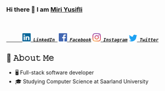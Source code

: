 ### Hi there 👋 I am [Miri Yusifli](http://miriyusifli.com/)

<h5>
  
  <code>
    <a href="https://www.linkedin.com/in/miriyusifli/" title="LinkedIn Profile">
      <img width="22" src="https://github.com/miriyusifli/miriyusifli/blob/main/linkedin.svg"> LinkedIn </a></code>
  <code><a href="https://www.facebook.com/yusiflimiri" title="Facebook Profile"><img width="22" src="https://github.com/miriyusifli/miriyusifli/blob/main/facebook.svg"> Facebook</a></code>
<code><a href="https://www.instagram.com/miriyusifli/" title="Instagram Profile"><img width="22" src="https://github.com/miriyusifli/miriyusifli/blob/main/instagram.svg"> Instagram</a></code>
<code><a href="https://twitter.com/miri_yusifli" title="Twitter Profile"><img width="22" src="https://github.com/miriyusifli/miriyusifli/blob/main/twitter.svg"> Twitter</a></code>
</h5>


## :book: 𝙰𝚋𝚘𝚞𝚝 𝙼𝚎
- 🖥 Full-stack software developer
- 🎓 Studying Computer Science at Saarland University

<!--
- 🔭 I’m currently working on ...
- 🌱 I’m currently learning ...
- 👯 I’m looking to collaborate on ...
- 🤔 I’m looking for help with ...
- 💬 Ask me about ...
- 📫 How to reach me: ...
- 😄 Pronouns: ...
- ⚡ Fun fact: ...
-->

